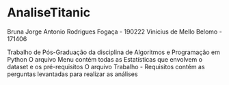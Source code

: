 # AnaliseTitanic
Bruna
Jorge Antonio Rodrigues Fogaça - 190222
Vinicius de Mello Belomo - 171406

Trabalho de Pós-Graduação da disciplina de Algoritmos e Programação em Python
O arquivo Menu contém todas as Estatísticas que envolvem o dataset e os pré-requisitos
O arquivo Trabalho - Requisitos contém as perguntas levantadas para realizar as análises
